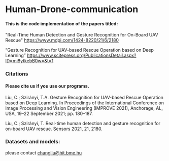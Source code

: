 # Human-Drone-communication

#### This is the code implementation of the papers titled:
"Real-Time Human Detection and Gesture Recognition for On-Board UAV Rescue" https://www.mdpi.com/1424-8220/21/6/2180

“Gesture Recognition for UAV-based Rescue Operation based on Deep Learning” https://www.scitepress.org/PublicationsDetail.aspx?ID=mi8ytkebB0w=&t=1 

### Citations
#### Please cite us if you use our programs.

Liu, C.; Szirányi, T.A. Gesture Recognition for UAV-based Rescue Operation based on Deep Learning. In Proceedings of the International Conference on Image Processing and Vision Engineering (IMPROVE 2021), Anchorage, AL, USA, 19–22 September 2021; pp. 180–187. 

Liu, C.; Szirányi, T. Real-time human detection and gesture recognition for on-board UAV rescue. Sensors 2021, 21, 2180. 


### Datasets and models: 
please contact changliu@hit.bme.hu
